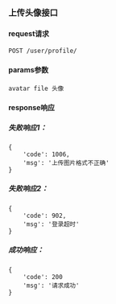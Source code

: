 
### 上传头像接口

#### request请求

    POST /user/profile/

#### params参数

    avatar file 头像

#### response响应

##### 失败响应1：

    {
        'code': 1006,
        'msg': '上传图片格式不正确'
    }

##### 失败响应2：

    {
        'code': 902,
        'msg': '登录超时'
    }

##### 成功响应：

    {
        'code': 200
        'msg': '请求成功'
    }